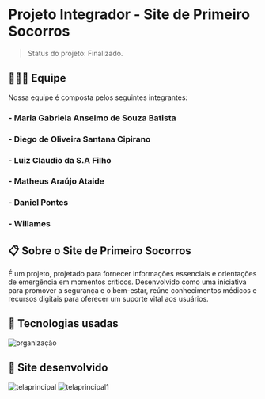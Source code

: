 # Projeto Integrador - Site de Primeiro Socorros
> Status do projeto: Finalizado.
> 
## 🧑🏻‍💻 Equipe

Nossa equipe é composta pelos seguintes integrantes:

### - Maria Gabriela Anselmo de Souza Batista
### - Diego de Oliveira Santana Cipirano
### - Luiz Claudio da S.A Filho
### - Matheus Araújo Ataide
### - Daniel Pontes
### - Willames

## 📋 Sobre o Site de Primeiro Socorros
É um projeto, projetado para fornecer informações essenciais e orientações de emergência em momentos críticos. Desenvolvido como uma iniciativa para promover a segurança e o bem-estar, reúne conhecimentos médicos e recursos digitais para oferecer um suporte vital aos usuários.

## 👾 Tecnologias usadas
![organização](https://github.com/gabrielaanselmo/uniesp_projeto_integrador_site_primeiro_socorros/assets/112910372/c495eb18-e3bf-40e0-bb3b-795adfd0d382)

## 🏥 Site desenvolvido
![telaprincipal](https://github.com/gabrielaanselmo/uniesp_projeto_integrador_site_primeiro_socorros/assets/112910372/c7f2d0c2-5876-4889-8336-c59518a100b7)
![telaprincipal1](https://github.com/gabrielaanselmo/uniesp_projeto_integrador_site_primeiro_socorros/assets/112910372/8023dee8-0eab-4140-8f63-d2a7eb32a2db)



